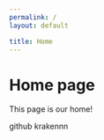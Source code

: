 ```yaml
---
permalink: /
layout: default

title: Home
---
```

# Home page

This page is our home!


github krakennn